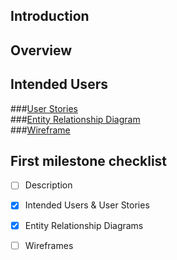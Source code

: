 ## Introduction


## Overview

## Intended Users

###[User Stories](docs/user-stories.md)  
###[Entity Relationship Diagram](erd.md)     
###[Wireframe](wireframe.md)

## First milestone checklist
* [ ] Description
* [X] Intended Users & User Stories
* [X] Entity Relationship Diagrams
* [ ] Wireframes






